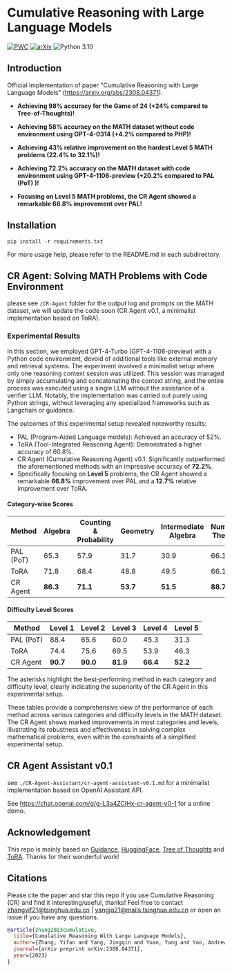 # Cumulative Reasoning with Large Language Models


[![PWC](https://img.shields.io/endpoint.svg?url=https://paperswithcode.com/badge/cumulative-reasoning-with-large-language/math-word-problem-solving-on-math)](https://paperswithcode.com/sota/math-word-problem-solving-on-math?p=cumulative-reasoning-with-large-language)
[![arXiv](https://img.shields.io/badge/arXiv-Paper-<COLOR>.svg)](https://arxiv.org/abs/2308.04371)
![Python 3.10](https://img.shields.io/badge/python-3.10-green.svg)

## Introduction

Official implementation of paper "Cumulative Reasoning with Large Language Models" (https://arxiv.org/abs/2308.04371).

- **Achieving 98% accuracy for the Game of 24 (+24% compared to Tree-of-Thoughts)!** 

- **Achieving 58% accuracy on the MATH dataset without code environment using GPT-4-0314 (+4.2% compared to PHP)!**

- **Achieving 43% relative improvement on the hardest Level 5 MATH problems (22.4% to 32.1%)!**

- **Achieving 72.2% accuracy on the MATH dataset with code environment using GPT-4-1106-preview (+20.2% compared to PAL (PoT) )!**

- **Focusing on Level 5 MATH problems, the CR Agent showed a remarkable 66.8% improvement over PAL!**

## Installation

`pip install -r requirements.txt`

For more usage help, please refer to the README.md in each subdirectory.


## CR Agent: Solving MATH Problems with Code Environment

please see `/CR-Agent` folder for the output log and prompts on the MATH dataset, we will update the code soon (CR Agent v0.1, a minimalist implementation based on ToRA).

### Experimental Results

In this section, we employed GPT-4-Turbo (GPT-4-1106-preview) with a Python code environment, devoid of additional tools like external memory and retrieval systems. The experiment involved a minimalist setup where only one reasoning context session was utilized. This session was managed by simply accumulating and concatenating the context string, and the entire process was executed using a single LLM without the assistance of a verifier LLM. Notably, the implementation was carried out purely using Python strings, without leveraging any specialized frameworks such as Langchain or guidance.

The outcomes of this experimental setup revealed noteworthy results:
- PAL (Program-Aided Language models): Achieved an accuracy of 52%.
- ToRA (Tool-Integrated Reasoning Agent): Demonstrated a higher accuracy of 60.8%.
- CR Agent (Cumulative Reasoning Agent) v0.1: Significantly outperformed the aforementioned methods with an impressive accuracy of **72.2%**.
- Specifically focusing on **Level 5** problems, the CR Agent showed a remarkable **66.8%** improvement over PAL and a **12.7%** relative improvement over ToRA.

#### Category-wise Scores

| Method    | Algebra | Counting & Probability | Geometry | Intermediate Algebra | Number Theory | Prealgebra | Precalculus |
|-----------|---------|------------------------|----------|----------------------|---------------|------------|-------------|
| PAL (PoT) | 65.3    | 57.9                   | 31.7     | 30.9                 | 66.1          | 73.2       | 23.2        |
| ToRA      | 71.8    | 68.4                   | 48.8     | 49.5                 | 66.1          | 67.1       | 44.6        |
| CR Agent  | **86.3**| **71.1**               | **53.7** | **51.5**             | **88.7**      | **86.6**   | **51.8**    |

#### Difficulty Level Scores

| Method    | Level 1 | Level 2 | Level 3 | Level 4 | Level 5 |
|-----------|---------|---------|---------|---------|---------|
| PAL (PoT) | 88.4    | 65.6    | 60.0    | 45.3    | 31.3    |
| ToRA      | 74.4    | 75.6    | 69.5    | 53.9    | 46.3    |
| CR Agent  | **90.7**| **90.0**| **81.9**| **66.4**| **52.2**|

The asterisks highlight the best-performing method in each category and difficulty level, clearly indicating the superiority of the CR Agent in this experimental setup.

These tables provide a comprehensive view of the performance of each method across various categories and difficulty levels in the MATH dataset. The CR Agent shows marked improvements in most categories and levels, illustrating its robustness and effectiveness in solving complex mathematical problems, even within the constraints of a simplified experimental setup.



## CR Agent Assistant v0.1

see `./CR-Agent-Assistant/cr-agent-assistant-v0.1.md` for a minimalist implementation based on OpenAI Assistant API.

See https://chat.openai.com/g/g-L3a4ZCIHx-cr-agent-v0-1 for a online demo.

## Acknowledgement

This repo is mainly based on [Guidance](https://github.com/microsoft/guidance), [HuggingFace](https://huggingface.co/), [Tree of Thoughts](https://github.com/princeton-nlp/tree-of-thought-llm) and [ToRA](https://github.com/microsoft/ToRA). Thanks for their wonderful work!

## Citations
Please cite the paper and star this repo if you use Cumulative Reasoning (CR) and find it interesting/useful, thanks! Feel free to contact zhangyif21@tsinghua.edu.cn | yangjq21@mails.tsinghua.edu.cn or open an issue if you have any questions.

```bibtex
@article{zhang2023cumulative,
  title={Cumulative Reasoning With Large Language Models},
  author={Zhang, Yifan and Yang, Jingqin and Yuan, Yang and Yao, Andrew Chi-Chih},
  journal={arXiv preprint arXiv:2308.04371},
  year={2023}
}
```

